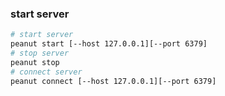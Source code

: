 ### start server
```bash
# start server
peanut start [--host 127.0.0.1][--port 6379]
# stop server
peanut stop
# connect server
peanut connect [--host 127.0.0.1][--port 6379]
```